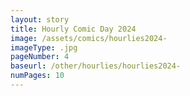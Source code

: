 ```yaml
---
layout: story
title: Hourly Comic Day 2024
image: /assets/comics/hourlies2024-
imageType: .jpg
pageNumber: 4
baseurl: /other/hourlies/hourlies2024-
numPages: 10
---
```


